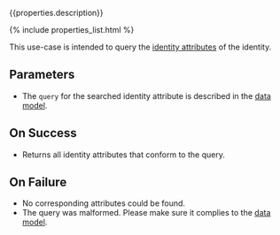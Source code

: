 {{properties.description}}

{% include properties_list.html %}

This use-case is intended to query the [identity attributes](/integrate/data-model-overview#identityattribute)
of the identity.

## Parameters

- The `query` for the searched identity attribute is described in the [data model](/integrate/data-model-overview#identityattributequery).

## On Success

- Returns all identity attributes that conform to the query.

## On Failure

- No corresponding attributes could be found.
- The query was malformed. Please make sure it complies to the [data model](/integrate/data-model-overview#relationshipattributequery).
